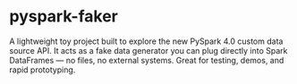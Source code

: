 # pyspark-faker
A lightweight toy project built to explore the new PySpark 4.0 custom data source API. It acts as a fake data generator you can plug directly into Spark DataFrames — no files, no external systems. Great for testing, demos, and rapid prototyping.
